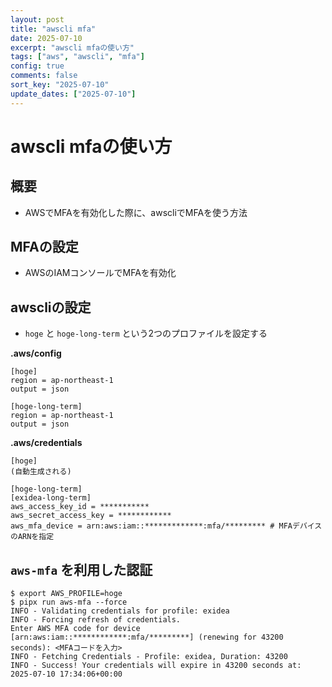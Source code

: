 ```yaml
---
layout: post
title: "awscli mfa"
date: 2025-07-10
excerpt: "awscli mfaの使い方"
tags: ["aws", "awscli", "mfa"]
config: true
comments: false
sort_key: "2025-07-10"
update_dates: ["2025-07-10"]
---
```


# awscli mfaの使い方

## 概要
 - AWSでMFAを有効化した際に、awscliでMFAを使う方法

## MFAの設定
 - AWSのIAMコンソールでMFAを有効化

## awscliの設定
 - `hoge` と `hoge-long-term` という2つのプロファイルを設定する

**.aws/config**
```
[hoge]
region = ap-northeast-1
output = json

[hoge-long-term]
region = ap-northeast-1
output = json
```

**.aws/credentials**
```
[hoge]
(自動生成される)

[hoge-long-term]
[exidea-long-term]
aws_access_key_id = ***********
aws_secret_access_key = ************
aws_mfa_device = arn:aws:iam::*************:mfa/********* # MFAデバイスのARNを指定
```

## `aws-mfa` を利用した認証

```console
$ export AWS_PROFILE=hoge
$ pipx run aws-mfa --force
INFO - Validating credentials for profile: exidea
INFO - Forcing refresh of credentials.
Enter AWS MFA code for device [arn:aws:iam::************:mfa/*********] (renewing for 43200 seconds): <MFAコードを入力>
INFO - Fetching Credentials - Profile: exidea, Duration: 43200
INFO - Success! Your credentials will expire in 43200 seconds at: 2025-07-10 17:34:06+00:00
```
